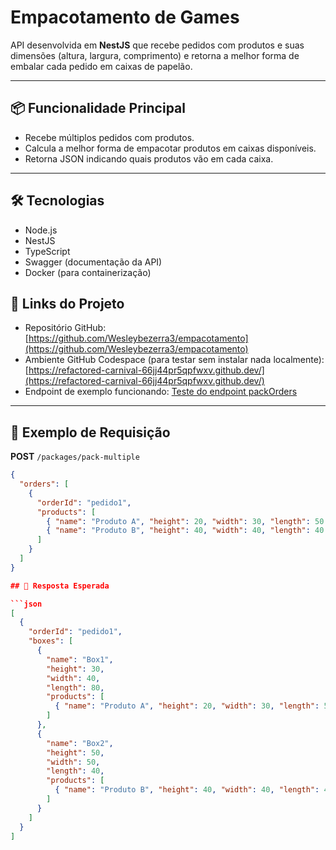 # Empacotamento de Games

API desenvolvida em **NestJS** que recebe pedidos com produtos e suas dimensões (altura, largura, comprimento) e retorna a melhor forma de embalar cada pedido em caixas de papelão.

---

## 📦 Funcionalidade Principal

- Recebe múltiplos pedidos com produtos.
- Calcula a melhor forma de empacotar produtos em caixas disponíveis.
- Retorna JSON indicando quais produtos vão em cada caixa.

---
## 🛠 Tecnologias
- Node.js  
- NestJS   
- TypeScript  
- Swagger (documentação da API)  
- Docker (para containerização)  

## 🔗 Links do Projeto

- Repositório GitHub: [https://github.com/Wesleybezerra3/empacotamento](https://github.com/Wesleybezerra3/empacotamento)  
- Ambiente GitHub Codespace (para testar sem instalar nada localmente): [https://refactored-carnival-66jj44pr5qpfwxv.github.dev/](https://refactored-carnival-66jj44pr5qpfwxv.github.dev/)  
- Endpoint de exemplo funcionando: [Teste do endpoint packOrders](https://refactored-carnival-66jj44pr5qpfwxv-3000.app.github.dev/#/Packages/PackagesController_packOrders)

---

## 📄 Exemplo de Requisição

**POST** `/packages/pack-multiple`

```json
{
  "orders": [
    {
      "orderId": "pedido1",
      "products": [
        { "name": "Produto A", "height": 20, "width": 30, "length": 50 },
        { "name": "Produto B", "height": 40, "width": 40, "length": 40 }
      ]
    }
  ]
}

## 📄 Resposta Esperada

```json
[
  {
    "orderId": "pedido1",
    "boxes": [
      {
        "name": "Box1",
        "height": 30,
        "width": 40,
        "length": 80,
        "products": [
          { "name": "Produto A", "height": 20, "width": 30, "length": 50 }
        ]
      },
      {
        "name": "Box2",
        "height": 50,
        "width": 50,
        "length": 40,
        "products": [
          { "name": "Produto B", "height": 40, "width": 40, "length": 40 }
        ]
      }
    ]
  }
]


